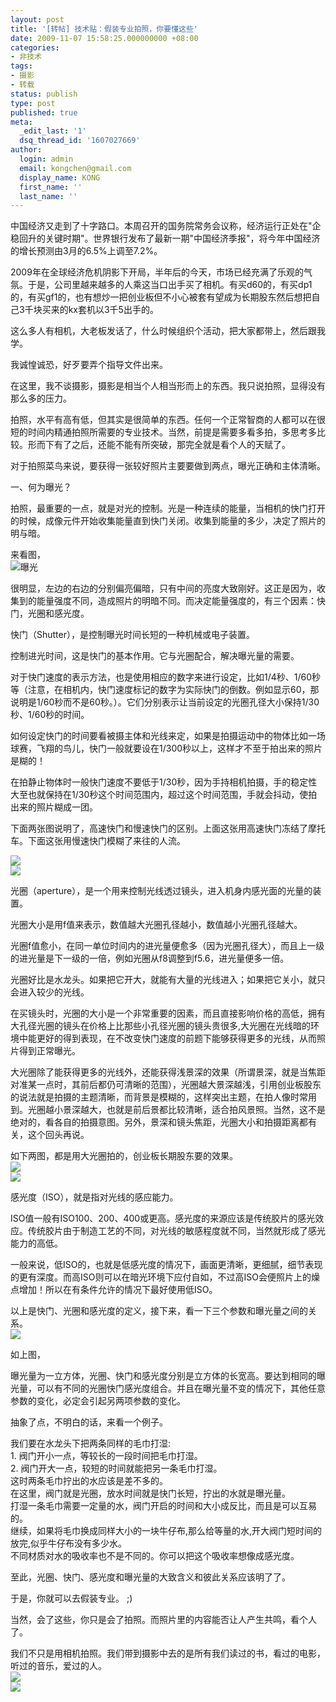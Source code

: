 ```yaml
---
layout: post
title: '[转帖] 技术贴：假装专业拍照，你要懂这些'
date: 2009-11-07 15:58:25.000000000 +08:00
categories:
- 非技术
tags:
- 摄影
- 转载
status: publish
type: post
published: true
meta:
  _edit_last: '1'
  dsq_thread_id: '1607027669'
author:
  login: admin
  email: kongchen@gmail.com
  display_name: KONG
  first_name: ''
  last_name: ''
---
```

中国经济又走到了十字路口。本周召开的国务院常务会议称，经济运行正处在"企稳回升的关键时期"。世界银行发布了最新一期"中国经济季报"，将今年中国经济的增长预测由3月的6.5%上调至7.2%。

2009年在全球经济危机阴影下开局，半年后的今天，市场已经充满了乐观的气氛。于是，公司里越来越多的人乘这当口出手买了相机。有买d60的，有买dp1的，有买gf1的，也有想炒一把创业板但不小心被套有望成为长期股东然后想把自己3千块买来的kx套机以3千5出手的。

这么多人有相机，大老板发话了，什么时候组织个活动，把大家都带上，然后跟我学。

我诚惶诚恐，好歹要弄个指导文件出来。  

在这里，我不谈摄影，摄影是相当个人相当形而上的东西。我只说拍照，显得没有那么多的压力。

拍照，水平有高有低，但其实是很简单的东西。任何一个正常智商的人都可以在很短的时间内精通拍照所需要的专业技术。当然，前提是需要多看多拍，多思考多比较。形而下有了之后，还能不能有所突破，那完全就是看个人的天赋了。

对于拍照菜鸟来说，要获得一张较好照片主要要做到两点，曝光正确和主体清晰。

一、何为曝光？

拍照，最重要的一点，就是对光的控制。光是一种连续的能量，当相机的快门打开的时候，成像元件开始收集能量直到快门关闭。收集到能量的多少，决定了照片的明与暗。

来看图，  
![曝光](assets/4082816875_55cdc03e4d.jpg)

很明显，左边的右边的分别偏亮偏暗，只有中间的亮度大致刚好。这正是因为，收集到的能量强度不同，造成照片的明暗不同。而决定能量强度的，有三个因素：快门，光圈和感光度。

快门（Shutter），是控制曝光时间长短的一种机械或电子装置。

控制进光时间，这是快门的基本作用。它与光圈配合，解决曝光量的需要。

对于快门速度的表示方法，也是使用相应的数字来进行设定，比如1/4秒、1/60秒等（注意，在相机内，快门速度标记的数字为实际快门的倒数。例如显示60，那说明是1/60秒而不是60秒。）。它们分别表示让当前设定的光圈孔径大小保持1/30秒、1/60秒的时间。

如何设定快门的时间要看被摄主体和光线来定，如果是拍摄运动中的物体比如一场球赛，飞翔的鸟儿，快门一般就要设在1/300秒以上，这样才不至于拍出来的照片是糊的！

在拍静止物体时一般快门速度不要低于1/30秒，因为手持相机拍摄，手的稳定性大至也就保持在1/30秒这个时间范围内，超过这个时间范围，手就会抖动，使拍出来的照片糊成一团。

下面两张图说明了，高速快门和慢速快门的区别。上面这张用高速快门冻结了摩托车。下面这张用慢速快门模糊了来往的人流。

![](assets/4082816519_e4cb43d25d.jpg)  
![](assets/4082816705_aaf8763e5c.jpg)

光圈（aperture），是一个用来控制光线透过镜头，进入机身内感光面的光量的装置。

光圈大小是用f值来表示，数值越大光圈孔径越小，数值越小光圈孔径越大。

光圈f值愈小，在同一单位时间内的进光量便愈多（因为光圈孔径大），而且上一级的进光量是下一级的一倍，例如光圈从f8调整到f5.6，进光量便多一倍。

光圈好比是水龙头。如果把它开大，就能有大量的光线进入；如果把它关小，就只会进入较少的光线。

在买镜头时，光圈的大小是一个非常重要的因素，而且直接影响价格的高低，拥有大孔径光圈的镜头在价格上比那些小孔径光圈的镜头贵很多,大光圈在光线暗的环境中能更好的得到表现，在不改变快门速度的前题下能够获得更多的光线，从而照片得到正常曝光。

大光圈除了能获得更多的光线外，还能获得浅景深的效果（所谓景深，就是当焦距对准某一点时，其前后都仍可清晰的范围），光圈越大景深越浅，引用创业板股东的说法就是拍摄的主题清晰，而背景是模糊的，这样突出主题，在拍人像时常用到。光圈越小景深越大，也就是前后景都比较清晰，适合拍风景照。当然，这不是绝对的，看各自的拍摄意图。另外，景深和镜头焦距，光圈大小和拍摄距离都有关，这个回头再说。

如下两图，都是用大光圈拍的，创业板长期股东要的效果。  
![](assets/4082816793_02af1f83aa.jpg)  
![](assets/4083577432_31b89e94f4.jpg)

感光度（ISO），就是指对光线的感应能力。

ISO值一般有ISO100、200、400或更高。感光度的来源应该是传统胶片的感光效应。传统胶片由于制造工艺的不同，对光线的敏感程度就不同，当然就形成了感光能力的高低。

一般来说，低ISO的，也就是低感光度的情况下，画面更清晰，更细腻，细节表现的更有深度。而高ISO则可以在暗光环境下应付自如，不过高ISO会便照片上的燥点增加！所以在有条件允许的情况下最好使用低ISO。

以上是快门、光圈和感光度的定义，接下来，看一下三个参数和曝光量之间的关系。  
![](assets/4082816929_680737a542.jpg)

如上图，

曝光量为一立方体，光圈、快门和感光度分别是立方体的长宽高。要达到相同的曝光量，可以有不同的光圈快门感光度组合。并且在曝光量不变的情况下，其他任意参数的变化，必定会引起另两项参数的变化。

抽象了点，不明白的话，来看一个例子。

我们要在水龙头下把两条同样的毛巾打湿:  
1\. 阀门开小一点，等较长的一段时间把毛巾打湿。  
2\. 阀门开大一点，较短的时间就能把另一条毛巾打湿。  
这时两条毛巾拧出的水应该是差不多的。  
在这里，阀门就是光圈，放水时间就是快门长短，拧出的水就是曝光量。  
打湿一条毛巾需要一定量的水，阀门开启的时间和大小成反比，而且是可以互易的。  
继续，如果将毛巾换成同样大小的一块牛仔布,那么给等量的水,开大阀门短时间的放完,似乎牛仔布没有多少水。  
不同材质对水的吸收率也不是不同的。你可以把这个吸收率想像成感光度。

至此，光圈、快门、感光度和曝光量的大致含义和彼此关系应该明了了。

于是，你就可以去假装专业。 ;)

当然，会了这些，你只是会了拍照。而照片里的内容能否让人产生共鸣，看个人了。

我们不只是用相机拍照。我们带到摄影中去的是所有我们读过的书，看过的电影，听过的音乐，爱过的人。  
![](assets/4082816997_f9e6a98560.jpg)  
![](assets/4083577348_262d99cc88.jpg)